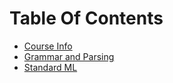 # Table Of Contents

* [Course Info](course_info_it327.md)
* [Grammar and Parsing](grammar-parsing.md)
* [Standard ML](standard-ml.md)